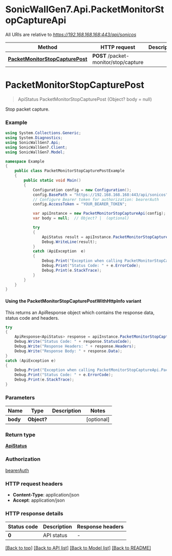 # SonicWallGen7.Api.PacketMonitorStopCaptureApi

All URIs are relative to *https://192.168.168.168:443/api/sonicos*

| Method | HTTP request | Description |
|--------|--------------|-------------|
| [**PacketMonitorStopCapturePost**](PacketMonitorStopCaptureApi.md#packetmonitorstopcapturepost) | **POST** /packet-monitor/stop/capture |  |

<a id="packetmonitorstopcapturepost"></a>
# **PacketMonitorStopCapturePost**
> ApiStatus PacketMonitorStopCapturePost (Object? body = null)



Stop packet capture.

### Example
```csharp
using System.Collections.Generic;
using System.Diagnostics;
using SonicWallGen7.Api;
using SonicWallGen7.Client;
using SonicWallGen7.Model;

namespace Example
{
    public class PacketMonitorStopCapturePostExample
    {
        public static void Main()
        {
            Configuration config = new Configuration();
            config.BasePath = "https://192.168.168.168:443/api/sonicos";
            // Configure Bearer token for authorization: bearerAuth
            config.AccessToken = "YOUR_BEARER_TOKEN";

            var apiInstance = new PacketMonitorStopCaptureApi(config);
            var body = null;  // Object? |  (optional) 

            try
            {
                ApiStatus result = apiInstance.PacketMonitorStopCapturePost(body);
                Debug.WriteLine(result);
            }
            catch (ApiException  e)
            {
                Debug.Print("Exception when calling PacketMonitorStopCaptureApi.PacketMonitorStopCapturePost: " + e.Message);
                Debug.Print("Status Code: " + e.ErrorCode);
                Debug.Print(e.StackTrace);
            }
        }
    }
}
```

#### Using the PacketMonitorStopCapturePostWithHttpInfo variant
This returns an ApiResponse object which contains the response data, status code and headers.

```csharp
try
{
    ApiResponse<ApiStatus> response = apiInstance.PacketMonitorStopCapturePostWithHttpInfo(body);
    Debug.Write("Status Code: " + response.StatusCode);
    Debug.Write("Response Headers: " + response.Headers);
    Debug.Write("Response Body: " + response.Data);
}
catch (ApiException e)
{
    Debug.Print("Exception when calling PacketMonitorStopCaptureApi.PacketMonitorStopCapturePostWithHttpInfo: " + e.Message);
    Debug.Print("Status Code: " + e.ErrorCode);
    Debug.Print(e.StackTrace);
}
```

### Parameters

| Name | Type | Description | Notes |
|------|------|-------------|-------|
| **body** | **Object?** |  | [optional]  |

### Return type

[**ApiStatus**](ApiStatus.md)

### Authorization

[bearerAuth](../README.md#bearerAuth)

### HTTP request headers

 - **Content-Type**: application/json
 - **Accept**: application/json


### HTTP response details
| Status code | Description | Response headers |
|-------------|-------------|------------------|
| **0** | API status |  -  |

[[Back to top]](#) [[Back to API list]](../README.md#documentation-for-api-endpoints) [[Back to Model list]](../README.md#documentation-for-models) [[Back to README]](../README.md)

